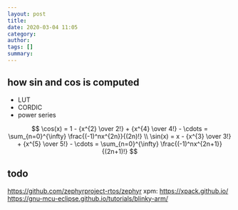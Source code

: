 ```yaml
---
layout: post
title: 
date: 2020-03-04 11:05
category: 
author: 
tags: []
summary: 
---
```


## how sin and cos is computed

* LUT
* CORDIC
* power series

$$
\cos(x) = 1 - {x^{2} \over 2!} + {x^{4} \over 4!} - \cdots = \sum_{n=0}^{\infty} \frac{(-1)^nx^{2n}}{(2n)!} \\
\sin(x) = x - {x^{3} \over 3!} + {x^{5} \over 5!} - \cdots = \sum_{n=0}^{\infty} \frac{(-1)^nx^{2n+1}}{(2n+1)!}
$$

## todo

https://github.com/zephyrproject-rtos/zephyr
xpm: https://xpack.github.io/
https://gnu-mcu-eclipse.github.io/tutorials/blinky-arm/
